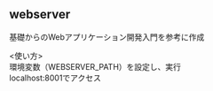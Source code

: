 ## webserver
基礎からのWebアプリケーション開発入門を参考に作成

<使い方><br>
環境変数（WEBSERVER_PATH）を設定し、実行<br>localhost:8001でアクセス
